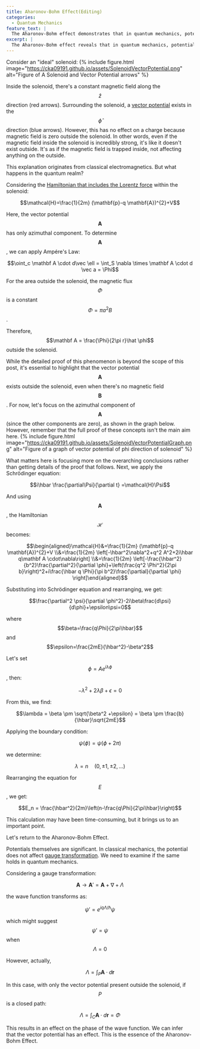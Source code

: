 ```yaml
---
title: Aharonov-Bohm Effect(Editing)
categories:
  - Quantum Mechanics
feature_text: |
  The Aharonov-Bohm effect demonstrates that in quantum mechanics, potentials themselves have a real effect on charged particles, even in regions devoid of electromagnetic fields or forces. This contrasts with classical physics, where potentials are not considered physically significant in the absence of fields.
excerpt: |
  The Aharonov-Bohm effect reveals that in quantum mechanics, potentials can significantly impact charged particles in areas without electromagnetic fields or forces. This stands in contrast to classical physics, which disregards the physical significance of potentials in the absence of fields.
---
```



Consider an "ideal" solenoid:
{% include figure.html image="https://cka09191.github.io/assets/SolenoidVectorPotential.png" alt="Figure of A Solenoid and Vector Potential arrows" %}

Inside the solenoid, there's a constant magnetic field along the $$\widehat z$$ direction (red arrows). Surrounding the solenoid, a [vector potential](https://cka09191.github.io/Fundamental-Concepts-in-Electromagnetics) exists in the $$\widehat\phi$$ direction (blue arrows). However, this has no effect on a charge because magnetic field is zero outside the solenoid. In other words, even if the magnetic field inside the solenoid is incredibly strong, it's like it doesn't exist outside. It's as if the magnetic field is trapped inside, not affecting anything on the outside.

This explanation originates from classical electromagnetics. But what happens in the quantum realm?

Considering the [Hamiltonian that includes the Lorentz force](https://cka09191.github.io/Fundamental-Concepts-in-Electromagnetics) within the solenoid:

$$\mathcal{H}=\frac{1}{2m} (\mathbf{p}-q \mathbf{A})^{2}+V$$

Here, the vector potential $$\mathbf A$$ has only azimuthal component. To determine $$\mathbf A$$, we can apply Ampére's Law:

$$\oint_c \mathbf A \cdot d\vec \ell = \int_S \nabla \times \mathbf A \cdot d \vec a = \Phi$$

For the area outside the solenoid, the magnetic flux $$\Phi$$ is a constant $$\Phi = \pi a^2 B$$.

Therefore, $$\mathbf A = \frac{\Phi}{2\pi r}\hat \phi$$ outside the solenoid.

While the detailed proof of this phenomenon is beyond the scope of this post, it's essential to highlight that the vector potential $$\mathbf A$$ exists outside the solenoid, even when there's no magnetic field $$\mathbf B$$. For now, let's focus on the azimuthal component of $$\mathbf A$$ (since the other components are zero), as shown in the graph below. However, remember that the full proof of these concepts isn't the main aim here.
{% include figure.html image="https://cka09191.github.io/assets/SolenoidVectorPotentialGraph.png" alt="Figure of a graph of vector potential of phi direction of solenoid" %}

What matters here is focusing more on the overarching conclusions rather than getting details of the proof that follows. Next, we apply the Schrödinger equation:

$$i\hbar \frac{\partial\Psi}{\partial t} =\mathcal{H}\Psi$$

And using $$\mathbf A$$, the Hamiltonian $$\mathcal{H}$$ becomes:

$$\begin{aligned}\mathcal{H}&=\frac{1}{2m} (\mathbf{p}-q \mathbf{A})^{2}+V
\\&=\frac{1}{2m} \left[-\hbar^2\nabla^2+q^2 A^2+2i\hbar q\mathbf A \cdot\nabla\right]
\\&=\frac{1}{2m} \left[-\frac{\hbar^2}{b^2}\frac{\partial^2}{\partial \phi}+\left(\frac{q^2 \Phi^2}{2\pi b}\right)^2+i\frac{\hbar q \Phi}{\pi b^2}\frac{\partial}{\partial \phi} \right]\end{aligned}$$

Substituting into Schrödinger equation and rearranging, we get:

$$\frac{\partial^2 \psi}{\partial \phi^2}-2i\beta\frac{d\psi}{d\phi}+\epsilon\psi=0$$

where $$\beta=\frac{q\Phi}{2\pi\hbar}$$ and $$\epsilon=\frac{2mE}{\hbar^2}-\beta^2$$

Let's set $$\phi = Ae^{i\lambda \phi}$$, then:

$$-\lambda^2 + 2\lambda \beta + \epsilon = 0$$

From this, we find:

$$\lambda = \beta \pm \sqrt{\beta^2 +\epsilon} = \beta \pm \frac{b}{\hbar}\sqrt{2mE}$$

Applying the boundary condition:

$$\psi(\phi) = \psi(\phi + 2\pi)$$

we determine:

$$\lambda = n \quad(0,\pm 1,\pm 2, \dots)$$

Rearranging the equation for $$E$$, we get:

$$E_n = \frac{\hbar^2}{2m}\left(n-\frac{q\Phi}{2\pi\hbar}\right)$$


This calculation may have been time-consuming, but it brings us to an important point.

Let's return to the Aharonov-Bohm Effect.

Potentials themselves are significant. In classical mechanics, the potential does not affect [gauge transformation](https://cka09191.github.io/Fundamental-Concepts-in-Electromagnetics/). We need to examine if the same holds in quantum mechanics.

Considering a gauge transformation:

$$\mathbf A \rightarrow \mathbf A' = \mathbf A + \nabla + \Lambda$$

the wave function transforms as:

$$\psi' = e^{iq\Lambda/\hbar}\psi$$

which might suggest $$\psi' = \psi$$ when $$\Lambda = 0$$

However, actually,

$$\Lambda = \int_P \mathbf A \cdot d\mathbf r$$

In this case, with only the vector potential present outside the solenoid, if $$P$$ is a closed path: 

$$\Lambda = \int_C \mathbf A \cdot d\mathbf r = \Phi$$

This results in an effect on the phase of the wave function. We can infer that the vector potential has an effect. This is the essence of the Aharonov-Bohm Effect.

